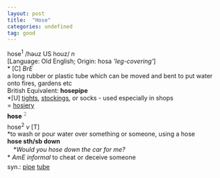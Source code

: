 ```yaml
---
layout: post
title:  "Hose"
categories: undefined
tag: good
---
```

<DIV style="MARGIN: 0px 0px 5px">hose<SUP>1</SUP> /həuz US houz/ <I>n</I> <BR>[Language: Old English; Origin: hosa <I>'leg-covering'</I>]<BR>* [C] <I>BrE</I> <BR>a long rubber or plastic tube which can be moved and bent to put water onto fires, gardens etc<BR>British Equivalent: <B>hosepipe</B><BR>*[U] <A href="{{ site.baseurl }}/tights"><U>tights</U></A>, <A href="{{ site.baseurl }}/stocking"><U>stockings</U></A>, or socks - used especially in shops<BR>= <A href="{{ site.baseurl }}/hosiery"><U>hosiery</U></A></DIV>
<DIV style="COLOR: #808080; MARGIN: 0px 0px 5px; LINE-HEIGHT: normal"><SPAN style="FONT-SIZE: 10.5pt; COLOR: #000000; LINE-HEIGHT: normal"><B>hose</B></SPAN> <SUP style="FONT-SIZE: 83%; LINE-HEIGHT: normal">2</SUP> </DIV>
<DIV style="MARGIN: 0px 0px 5px">hose<SUP>2</SUP> <I>v</I> [T] <BR>*to wash or pour water over something or someone, using a hose<BR><B>hose sth/sb down</B><BR>　*<I>Would you hose down the car for me?</I><BR>* <I>AmE informal</I> to cheat or deceive someone</DIV>
<DIV style="MARGIN: 0px 0px 5px">
<DIV style="MARGIN: 4px 0px">syn.: <A href="{{ site.baseurl }}/pipe"><U>pipe</U></A> <A href="{{ site.baseurl }}/tube"><U>tube</U></A></DIV></DIV>
